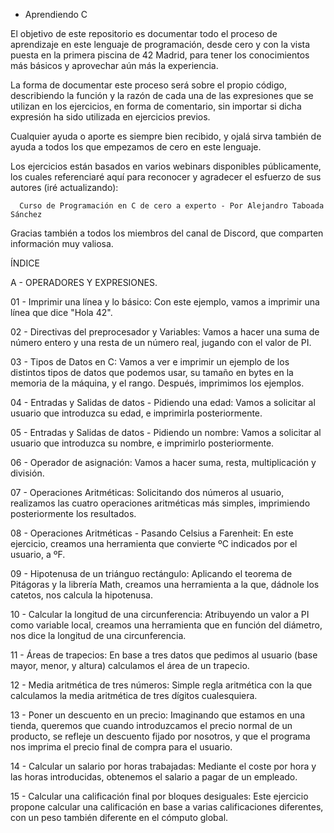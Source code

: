 - Aprendiendo C

El objetivo de este repositorio es documentar todo el proceso de aprendizaje en este lenguaje de programación, desde cero y con la vista puesta en la primera piscina de 42 Madrid, para tener los conocimientos más básicos y aprovechar aún más la experiencia.

La forma de documentar este proceso será sobre el propio código, describiendo la función y la razón de cada una de las expresiones que se utilizan en los ejercicios, en forma de comentario, sin importar si dicha expresión ha sido utilizada en ejercicios previos.

Cualquier ayuda o aporte es siempre bien recibido, y ojalá sirva también de ayuda a todos los que empezamos de cero en este lenguaje.

Los ejercicios están basados en varios webinars disponibles públicamente, los cuales referenciaré aquí para reconocer y agradecer el esfuerzo de sus autores (iré actualizando):

      Curso de Programación en C de cero a experto - Por Alejandro Taboada Sánchez
      
Gracias también a todos los miembros del canal de Discord, que comparten información muy valiosa.


ÍNDICE

A - OPERADORES Y EXPRESIONES.

01 - Imprimir una línea y lo básico: Con este ejemplo, vamos a imprimir una línea que dice "Hola 42".

02 - Directivas del preprocesador y Variables: Vamos a hacer una suma de número entero y una resta de un número real, jugando con el valor de PI.

03 - Tipos de Datos en C: Vamos a ver e imprimir un ejemplo de los distintos tipos de datos que podemos usar, su tamaño en bytes en la memoria de la máquina, y el rango. Después, imprimimos los ejemplos.

04 - Entradas y Salidas de datos - Pidiendo una edad: Vamos a solicitar al usuario que introduzca su edad, e imprimirla posteriormente.

05 - Entradas y Salidas de datos - Pidiendo un nombre: Vamos a solicitar al usuario que introduzca su nombre, e imprimirlo posteriormente.

06 - Operador de asignación: Vamos a hacer suma, resta, multiplicación y división.

07 - Operaciones Aritméticas: Solicitando dos números al usuario, realizamos las cuatro operaciones aritméticas más simples, imprimiendo posteriormente los resultados.

08 - Operaciones Aritméticas - Pasando Celsius a Farenheit: En este ejercicio, creamos una herramienta que convierte ºC indicados por el usuario, a ºF.

09 - Hipotenusa de un triánguo rectángulo: Aplicando el teorema de Pitágoras y la librería Math, creamos una herramienta a la que, dádnole los catetos, nos calcula la hipotenusa.

10 - Calcular la longitud de una circunferencia: Atribuyendo un valor a PI como variable local, creamos una herramienta que en función del diámetro, nos dice la longitud de una circunferencia.

11 - Áreas de trapecios: En base a tres datos que pedimos al usuario (base mayor, menor, y altura) calculamos el área de un trapecio.

12 - Media aritmética de tres números: Simple regla aritmética con la que calculamos la media aritmética de tres dígitos cualesquiera.

13 - Poner un descuento en un precio: Imaginando que estamos en una tienda, queremos que cuando introduzcamos el precio normal de un producto, se refleje un descuento fijado por nosotros, y que el programa nos imprima el precio final de compra para el usuario.

14 - Calcular un salario por horas trabajadas: Mediante el coste por hora y las horas introducidas, obtenemos el salario a pagar de un empleado.

15 - Calcular una calificación final por bloques desiguales: Este ejercicio propone calcular una calificación en base a varias calificaciones diferentes, con un peso también diferente en el cómputo global.

